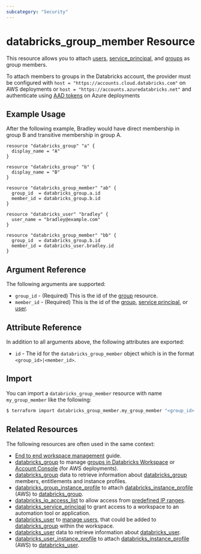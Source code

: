 ```yaml
---
subcategory: "Security"
---
```

# databricks_group_member Resource

This resource allows you to attach [users](user.md), [service_principal](service_principal.md), and [groups](group.md) as group members.

To attach members to groups in the Databricks account, the provider must be configured with `host = "https://accounts.cloud.databricks.com"` on AWS deployments or `host = "https://accounts.azuredatabricks.net"` and authenticate using [AAD tokens](https://registry.terraform.io/providers/databricks/databricks/latest/docs#special-configurations-for-azure) on Azure deployments

## Example Usage

After the following example, Bradley would have direct membership in group B and transitive membership in group A.

```hcl
resource "databricks_group" "a" {
  display_name = "A"
}

resource "databricks_group" "b" {
  display_name = "B"
}

resource "databricks_group_member" "ab" {
  group_id  = databricks_group.a.id
  member_id = databricks_group.b.id
}

resource "databricks_user" "bradley" {
  user_name = "bradley@example.com"
}

resource "databricks_group_member" "bb" {
  group_id  = databricks_group.b.id
  member_id = databricks_user.bradley.id
}
```

## Argument Reference

The following arguments are supported:

* `group_id` - (Required) This is the id of the [group](group.md) resource.
* `member_id` - (Required) This is the id of the [group](group.md), [service principal](service_principal.md), or [user](user.md).

## Attribute Reference

In addition to all arguments above, the following attributes are exported:

* `id` - The id for the `databricks_group_member` object which is in the format `<group_id>|<member_id>`.

## Import

You can import a `databricks_group_member` resource with name `my_group_member` like the following:

```bash
$ terraform import databricks_group_member.my_group_member "<group_id>|<member_id>"
```

## Related Resources

The following resources are often used in the same context:

* [End to end workspace management](../guides/workspace-management.md) guide.
* [databricks_group](group.md) to manage [groups in Databricks Workspace](https://docs.databricks.com/administration-guide/users-groups/groups.html) or [Account Console](https://accounts.cloud.databricks.com/) (for AWS deployments).
* [databricks_group](../data-sources/group.md) data to retrieve information about [databricks_group](group.md) members, entitlements and instance profiles.
* [databricks_group_instance_profile](group_instance_profile.md) to attach [databricks_instance_profile](instance_profile.md) (AWS) to [databricks_group](group.md).
* [databricks_ip_access_list](ip_access_list.md) to allow access from [predefined IP ranges](https://docs.databricks.com/security/network/ip-access-list.html).
* [databricks_service_principal](service_principal.md) to grant access to a workspace to an automation tool or application.
* [databricks_user](user.md) to [manage users](https://docs.databricks.com/administration-guide/users-groups/users.html), that could be added to [databricks_group](group.md) within the workspace.
* [databricks_user](../data-sources/user.md) data to retrieve information about [databricks_user](user.md).
* [databricks_user_instance_profile](user_instance_profile.md) to attach [databricks_instance_profile](instance_profile.md) (AWS) to [databricks_user](user.md).
